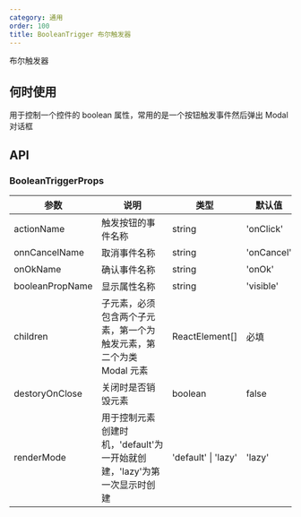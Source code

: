 ```yaml
---
category: 通用
order: 100
title: BooleanTrigger 布尔触发器
---
```


布尔触发器

## 何时使用

用于控制一个控件的 boolean 属性，常用的是一个按钮触发事件然后弹出 Modal 对话框

## API

### BooleanTriggerProps

| 参数            | 说明                                                                    | 类型                | 默认值     |
| --------------- | ----------------------------------------------------------------------- | ------------------- | ---------- |
| actionName      | 触发按钮的事件名称                                                      | string              | 'onClick'  |
| onnCancelName   | 取消事件名称                                                            | string              | 'onCancel' |
| onOkName        | 确认事件名称                                                            | string              | 'onOk'     |
| booleanPropName | 显示属性名称                                                            | string              | 'visible'  |
| children        | 子元素，必须包含两个子元素，第一个为触发元素，第二个为类 Modal 元素     | ReactElement[]      | 必填       |
| destoryOnClose  | 关闭时是否销毁元素                                                      | boolean             | false      |
| renderMode      | 用于控制元素创建时机，'default'为一开始就创建，'lazy'为第一次显示时创建 | 'default' \| 'lazy' | 'lazy'     |
